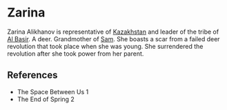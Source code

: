 # Zarina
Zarina Alikhanov is representative of [Kazakhstan](wiki/Location/Region/Kazakhstan.md) and leader of the tribe of [Al Basir](wiki/Culture/Deity/Al%20Basir.md). A deer. Grandmother of [Sam](wiki/Person/Sam.md). She boasts a scar from a failed deer revolution that took place when she was young. She surrendered the revolution after she took power from her parent.

## References
- The Space Between Us 1
- The End of Spring 2
